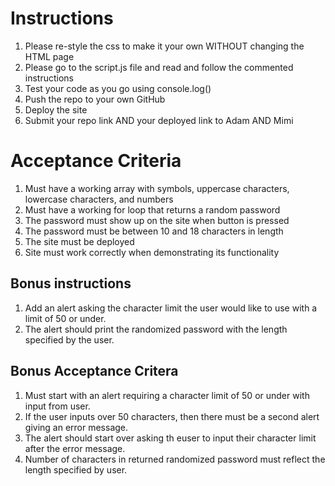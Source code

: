 # Instructions
1. Please re-style the css to make it your own WITHOUT changing the HTML page
2. Please go to the script.js file and read and follow the commented instructions
3. Test your code as you go using console.log()
4. Push the repo to your own GitHub
5. Deploy the site
6. Submit your repo link AND your deployed link to Adam AND Mimi

# Acceptance Criteria
1. Must have a working array with symbols, uppercase characters, lowercase characters, and numbers
2. Must have a working for loop that returns a random password
3. The password must show up on the site when button is pressed
4. The password must be between 10 and 18 characters in length
5. The site must be deployed
6. Site must work correctly when demonstrating its functionality

## Bonus instructions
1. Add an alert asking the character limit the user would like to use with a limit of 50 or under. 
2. The alert should print the randomized password with the length specified by the user.
## Bonus Acceptance Critera
1. Must start with an alert requiring a character limit of 50 or under with input from user.
2. If the user inputs over 50 characters, then there must be a second alert giving an error message.
3. The alert should start over asking th euser to input their character limit after the error message.
4. Number of characters in returned randomized password must reflect the length specified by user. 
